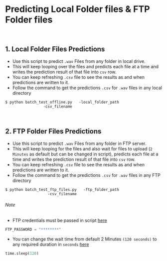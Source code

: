 # Predicting Local Folder files & FTP Folder files

<br>

## 1. Local Folder Files Predictions

- Use this script to predict ```.wav``` Files from any folder in local drive.
- This will keep looping over the files and predicts each file at a time and writes the prediction result of that file into ```csv``` row.
- You can keep refreshing ```.csv``` file to see the results as and when predictions are written to it.
- Follow the command to get the predictions ```.csv```  for ```.wav``` files in any local directory 


```shell
$ python batch_test_offline.py   -local_folder_path
				 -csv_filename
```

<br>

## 2. FTP Folder Files Predictions

- Use this script to predict ```.wav``` Files from any folder in FTP server.
- This will keep looping for the files and also wait for files to upload (```2 Minutes``` as default but can be changed in script), predicts each file at a time and writes the prediction result of that file into ```csv``` row.
- You can keep refreshing ```.csv``` file to see the results as and when predictions are written to it.
- Follow the command to get the predictions ```.csv```  for ```.wav``` files in any FTP directory 

```shell
$ python batch_test_ftp_files.py   -ftp_folder_path
				   -csv_filename
```
###### Note 
- FTP credentials must be passed in script [here](https://github.com/wildlytech/modular_acoustic_detection/blob/3a0b30c5f8590ea6130eb0cfc5ec35132172f318/continous_predictions/batch_test_ftp_files.py#L26)
```python
FTP_PASSWORD = "********"
```
- You can change the wait time from default 2 Minutes ```(120 seconds)``` to any required duration in ```seconds``` [here](https://github.com/wildlytech/modular_acoustic_detection/blob/3a0b30c5f8590ea6130eb0cfc5ec35132172f318/continous_predictions/batch_test_ftp_files.py#L230)
```python
time.sleep(120)
```


